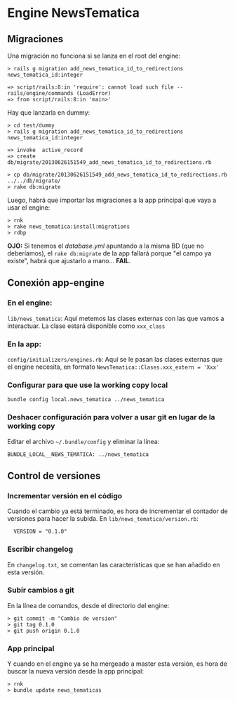 # Engine NewsTematica

## Migraciones

Una migración no funciona si se lanza en el root del engine:

    > rails g migration add_news_tematica_id_to_redirections news_tematica_id:integer

    => script/rails:8:in 'require': cannot load such file -- rails/engine/commands (LoadError)
    => from script/rails:8:in 'main>'

Hay que lanzarla en dummy:

    > cd test/dummy
    > rails g migration add_news_tematica_id_to_redirections news_tematica_id:integer

    => invoke  active_record
    => create    db/migrate/20130626151549_add_news_tematica_id_to_redirections.rb

    > cp db/migrate/20130626151549_add_news_tematica_id_to_redirections.rb ../../db/migrate/
    > rake db:migrate


Luego, habrá que importar las migraciones a la app principal que vaya a usar el engine:

    > rnk
    > rake news_tematica:install:migrations
    > rdbp


**OJO:** Si tenemos el *database.yml* apuntando a la misma BD (que no deberíamos), el `rake db:migrate` de la app fallará porque "el campo ya existe", habrá que ajustarlo a mano... **FAIL**.


## Conexión app-engine

### En el engine:

`lib/news_tematica`: Aquí metemos las clases externas con las que vamos a interactuar. La clase estará disponible como `xxx_class`


### En la app:

`config/initializers/engines.rb`: Aquí se le pasan las clases externas que el engine necesita, en formato `NewsTematica::Clases.xxx_extern = 'Xxx'`

### Configurar para que use la working copy local

`bundle config local.news_tematica ../news_tematica`

### Deshacer configuración para volver a usar git en lugar de la working copy

Editar el archivo `~/.bundle/config` y eliminar la línea:
```
BUNDLE_LOCAL__NEWS_TEMATICA: ../news_tematica
```

## Control de versiones

### Incrementar versión en el código

Cuando el cambio ya está terminado, es hora de incrementar el contador de versiones para hacer la subida. En `lib/news_tematica/version.rb`:

      VERSION = "0.1.0"

### Escribir changelog

En `changelog.txt`, se comentan las características que se han añadido en esta versión.

###  Subir cambios a git

En la línea de comandos, desde el directorio del engine:

    > git commit -m "Cambio de version"
    > git tag 0.1.0
    > git push origin 0.1.0

### App principal

Y cuando en el engine ya se ha mergeado a master esta versión, es hora de buscar la nueva versión desde la app principal:

    > rnk
    > bundle update news_tematicas
